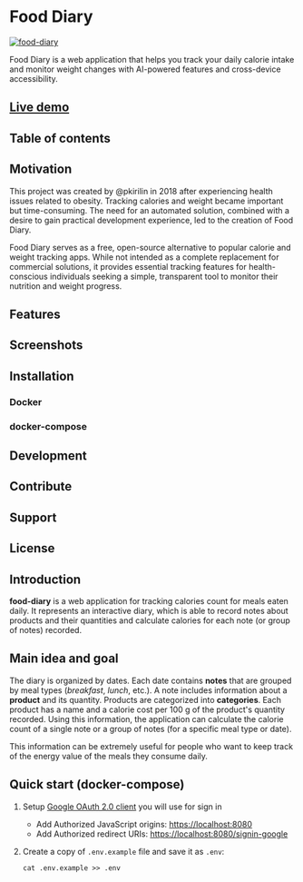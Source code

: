 # Food Diary

[![food-diary](https://github.com/pkirilin/food-diary/actions/workflows/build.yml/badge.svg?branch=main)](https://github.com/pkirilin/food-diary/actions/workflows/build.yml)

Food Diary is a web application that helps you track your daily calorie intake and monitor weight changes with AI-powered features and cross-device accessibility.

## [Live demo](https://pkirilin-food-diary-demo.netlify.app/)

## Table of contents

<!-- links for easy navigation between sections... -->

## Motivation

This project was created by @pkirilin in 2018 after experiencing health issues related to obesity. Tracking calories and weight became important but time-consuming. The need for an automated solution, combined with a desire to gain practical development experience, led to the creation of Food Diary.

Food Diary serves as a free, open-source alternative to popular calorie and weight tracking apps. While not intended as a complete replacement for commercial solutions, it provides essential tracking features for health-conscious individuals seeking a simple, transparent tool to monitor their nutrition and weight progress.

## Features

<!-- - tracking calories
- tracking weight
- add notes from photo using AI features
- PWA support (can be used on any device, both desktop and mobile)
- {more features...} -->

## Screenshots

<!-- ... -->

## Installation

<!-- How to setup and deploy the application -->

### Docker

<!-- ... -->

### docker-compose

<!-- ... -->

## Development

<!-- Tech stack overview -->

<!-- Repository structure

- Backend app
- Frontend app
- e2e tests -->

<!-- {any useful technical documentation for developers...} -->

## Contribute

## Support

<!-- Developer contacts (email, telegram) for support in case of any issues, suggestions questions, or feedback -->

## License

<!-- =========OLD README========= -->

## Introduction

**food-diary** is a web application for tracking calories count for meals eaten daily. It represents an interactive diary, which is able to record notes about products and their quantities and calculate calories for each note (or group of notes) recorded.

## Main idea and goal

The diary is organized by dates. Each date contains **notes** that are grouped by meal types (*breakfast*, *lunch*, etc.). A note includes information about a **product** and its quantity. Products are categorized into **categories**. Each product has a name and a calorie cost per 100 g of the product's quantity recorded. Using this information, the application can calculate the calorie count of a single note or a group of notes (for a specific meal type or date).

This information can be extremely useful for people who want to keep track of the energy value of the meals they consume daily.

## Quick start (docker-compose)

1. Setup [Google OAuth 2.0 client](https://support.google.com/cloud/answer/6158849) you will use for sign in
    - Add Authorized JavaScript origins: <https://localhost:8080>
    - Add Authorized redirect URIs: <https://localhost:8080/signin-google>

2. Create a copy of `.env.example` file and save it as `.env`:

    ```shell
    cat .env.example >> .env
    ```
